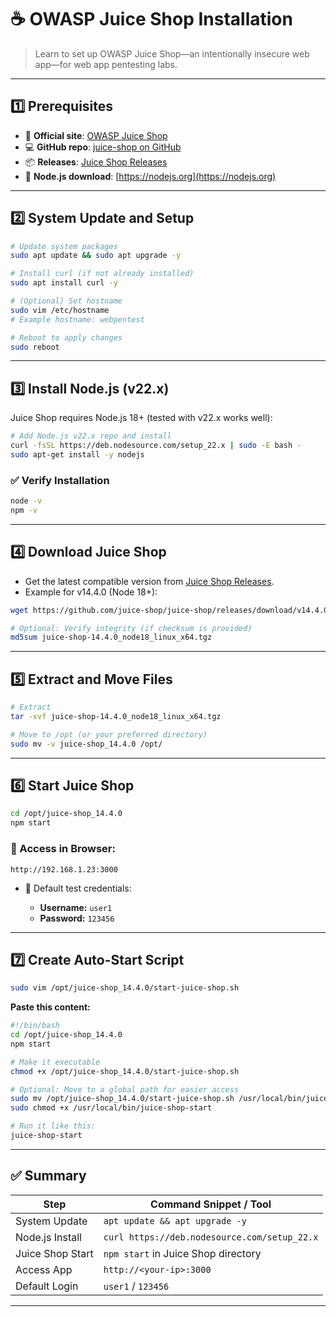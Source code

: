 
# ☕ OWASP Juice Shop Installation 

> Learn to set up OWASP Juice Shop—an intentionally insecure web app—for web app pentesting labs.

---

## 1️⃣ Prerequisites

* 🔗 **Official site**: [OWASP Juice Shop](https://owasp.org/www-project-juice-shop/)
* 💻 **GitHub repo**: [juice-shop on GitHub](https://github.com/juice-shop/juice-shop)
* 📦 **Releases**: [Juice Shop Releases](https://github.com/juice-shop/juice-shop/releases)
* 🧩 **Node.js download**: [https://nodejs.org](https://nodejs.org)

---

## 2️⃣ System Update and Setup

```bash
# Update system packages
sudo apt update && sudo apt upgrade -y

# Install curl (if not already installed)
sudo apt install curl -y

# (Optional) Set hostname
sudo vim /etc/hostname
# Example hostname: webpentest

# Reboot to apply changes
sudo reboot
```

---

## 3️⃣ Install Node.js (v22.x)

Juice Shop requires Node.js 18+ (tested with v22.x works well):

```bash
# Add Node.js v22.x repo and install
curl -fsSL https://deb.nodesource.com/setup_22.x | sudo -E bash -
sudo apt-get install -y nodejs
```

### ✅ Verify Installation

```bash
node -v
npm -v
```

---

## 4️⃣ Download Juice Shop

* Get the latest compatible version from [Juice Shop Releases](https://github.com/juice-shop/juice-shop/releases).
* Example for v14.4.0 (Node 18+):

```bash
wget https://github.com/juice-shop/juice-shop/releases/download/v14.4.0/juice-shop-14.4.0_node18_linux_x64.tgz

# Optional: Verify integrity (if checksum is provided)
md5sum juice-shop-14.4.0_node18_linux_x64.tgz
```

---

## 5️⃣ Extract and Move Files

```bash
# Extract
tar -xvf juice-shop-14.4.0_node18_linux_x64.tgz

# Move to /opt (or your preferred directory)
sudo mv -v juice-shop_14.4.0 /opt/
```

---

## 6️⃣ Start Juice Shop

```bash
cd /opt/juice-shop_14.4.0
npm start
```

### 🧪 Access in Browser:

```
http://192.168.1.23:3000
```

* 🔐 Default test credentials:

  * **Username:** `user1`
  * **Password:** `123456`

---

## 7️⃣ Create Auto-Start Script

```bash
sudo vim /opt/juice-shop_14.4.0/start-juice-shop.sh
```

**Paste this content:**

```bash
#!/bin/bash
cd /opt/juice-shop_14.4.0
npm start
```

```bash
# Make it executable
chmod +x /opt/juice-shop_14.4.0/start-juice-shop.sh

# Optional: Move to a global path for easier access
sudo mv /opt/juice-shop_14.4.0/start-juice-shop.sh /usr/local/bin/juice-shop-start
sudo chmod +x /usr/local/bin/juice-shop-start

# Run it like this:
juice-shop-start
```

---

## ✅ Summary

| Step             | Command Snippet / Tool                       |
| ---------------- | -------------------------------------------- |
| System Update    | `apt update && apt upgrade -y`               |
| Node.js Install  | `curl https://deb.nodesource.com/setup_22.x` |
| Juice Shop Start | `npm start` in Juice Shop directory          |
| Access App       | `http://<your-ip>:3000`                      |
| Default Login    | `user1` / `123456`                           |

---

